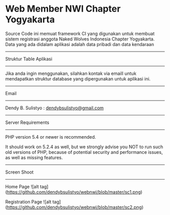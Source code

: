 
<h1>Web Member NWI Chapter Yogyakarta</h1>

Source Code ini memuat framework CI yang digunakan untuk membuat sistem registrasi anggota Naked Wolves Indonesia
Chapter Yogyakarta. Data yang ada didalam aplikasi adalah data pribadi dan data kendaraan


************************
Struktur Table Aplikasi
************************

Jika anda ingin menggunakan, silahkan kontak via emaill untuk mendapatkan struktur database yang dipergunakan untuk aplikasi ini.


*******
Email
*******

Dendy B. Sulistyo : dendybsulistyo@gmail.com

*******************
Server Requirements
*******************

PHP version 5.4 or newer is recommended.

It should work on 5.2.4 as well, but we strongly advise you NOT to run
such old versions of PHP, because of potential security and performance
issues, as well as missing features.

********************
Screen Shoot
********************

Home Page
![alt tag] (https://github.com/dendybsulistyo/webnwi/blob/master/sc1.png)

Registration Page
![alt tag] (https://github.com/dendybsulistyo/webnwi/blob/master/sc2.png)